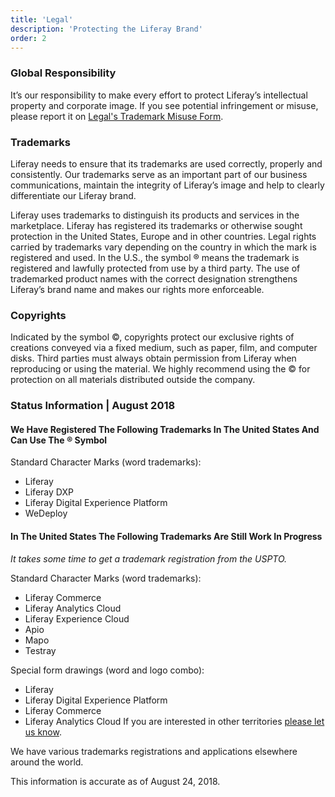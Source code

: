 ```yaml
---
title: 'Legal'
description: 'Protecting the Liferay Brand'
order: 2
---
```


### Global Responsibility

It’s our responsibility to make every effort to protect Liferay’s intellectual property and corporate image. If you see potential infringement or misuse, please report it on [Legal's Trademark Misuse Form](https://docs.google.com/forms/d/e/1FAIpQLSedw6cbBaY9Sqhyd4_qOM08g3Kzuk-Ss0b_ZhARhjXkm-WgDQ/viewform).

### Trademarks

Liferay needs to ensure that its trademarks are used correctly, properly and consistently. Our trademarks serve as an important part of our business communications, maintain the integrity of Liferay’s image and help to clearly differentiate our Liferay brand.

Liferay uses trademarks to distinguish its products and services in the marketplace. Liferay has registered its trademarks or otherwise sought protection in the United States, Europe and in other countries. Legal rights carried by trademarks vary depending on the country in which the mark is registered and used. In the U.S., the symbol ® means the trademark is registered and lawfully protected from use by a third party. The use of trademarked product names with the correct designation strengthens Liferay’s brand name and makes our rights more enforceable.

### Copyrights

Indicated by the symbol ©, copyrights protect our exclusive rights of creations conveyed via a fixed medium, such as paper, film, and computer disks. Third parties must always obtain permission from Liferay when reproducing or using the material. We highly recommend using the © for protection on all materials distributed outside the company.

### Status Information | August 2018

#### We Have Registered The Following Trademarks In The United States And Can Use The &reg; Symbol

Standard Character Marks (word trademarks):

-   Liferay
-   Liferay DXP
-   Liferay Digital Experience Platform
-   WeDeploy

#### In The United States The Following Trademarks Are Still Work In Progress

_It takes some time to get a trademark registration from the USPTO._

Standard Character Marks (word trademarks):

-   Liferay Commerce
-   Liferay Analytics Cloud
-   Liferay Experience Cloud
-   Apio
-   Mapo
-   Testray

Special form drawings (word and logo combo):

-   Liferay
-   Liferay Digital Experience Platform
-   Liferay Commerce
-   Liferay Analytics Cloud
    If you are interested in other territories [please let us know](mailto:paul.hanaoka@liferay.com).

We have various trademarks registrations and applications elsewhere around the world.

This information is accurate as of August 24, 2018.
